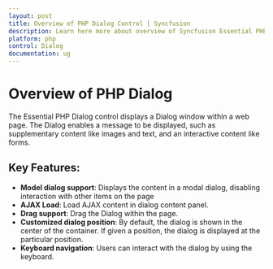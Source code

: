 ```yaml
---
layout: post
title: Overview of PHP Dialog Control | Syncfusion
description: Learn here more about overview of Syncfusion Essential PHP Dialog Control, its elements, and more.
platform: php
control: Dialog
documentation: ug
---
```


# Overview of PHP Dialog

The Essential PHP Dialog control displays a Dialog window within a web page. The Dialog enables a message to be displayed, such as supplementary content like images and text, and an interactive content like forms. 

## Key Features:

* **Model dialog support**: Displays the content in a modal dialog, disabling interaction with other items on the page
* **AJAX Load**: Load AJAX content in dialog content panel.
* **Drag support**: Drag the Dialog within the page.
* **Customized dialog position**: By default, the dialog is shown in the center of the container. If given a position, the dialog is displayed at the particular position.
* **Keyboard navigation**: Users can interact with the dialog by using the keyboard.




